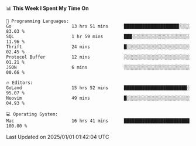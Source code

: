 <!--START_SECTION:waka-->
📊 **This Week I Spent My Time On** 

```text
💬 Programming Languages: 
Go                       13 hrs 51 mins      █████████████████████░░░░   83.03 % 
SQL                      1 hr 59 mins        ███░░░░░░░░░░░░░░░░░░░░░░   11.96 % 
Thrift                   24 mins             █░░░░░░░░░░░░░░░░░░░░░░░░   02.45 % 
Protocol Buffer          12 mins             ░░░░░░░░░░░░░░░░░░░░░░░░░   01.21 % 
JSON                     6 mins              ░░░░░░░░░░░░░░░░░░░░░░░░░   00.66 % 

🔥 Editors: 
GoLand                   15 hrs 52 mins      ████████████████████████░   95.07 % 
Neovim                   49 mins             █░░░░░░░░░░░░░░░░░░░░░░░░   04.93 % 

💻 Operating System: 
Mac                      16 hrs 41 mins      █████████████████████████   100.00 % 
```


 Last Updated on 2025/01/01 01:42:04 UTC
<!--END_SECTION:waka-->
